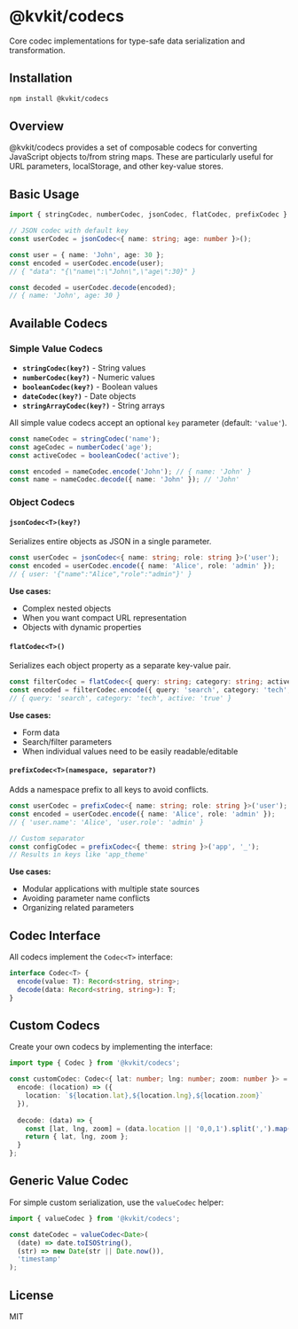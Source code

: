 # @kvkit/codecs

Core codec implementations for type-safe data serialization and transformation.

## Installation

```bash
npm install @kvkit/codecs
```

## Overview

@kvkit/codecs provides a set of composable codecs for converting JavaScript objects to/from string maps. These are particularly useful for URL parameters, localStorage, and other key-value stores.

## Basic Usage

```typescript
import { stringCodec, numberCodec, jsonCodec, flatCodec, prefixCodec } from '@kvkit/codecs';

// JSON codec with default key
const userCodec = jsonCodec<{ name: string; age: number }>();

const user = { name: 'John', age: 30 };
const encoded = userCodec.encode(user);
// { "data": "{\"name\":\"John\",\"age\":30}" }

const decoded = userCodec.decode(encoded);
// { name: 'John', age: 30 }
```

## Available Codecs

### Simple Value Codecs

- **`stringCodec(key?)`** - String values
- **`numberCodec(key?)`** - Numeric values  
- **`booleanCodec(key?)`** - Boolean values
- **`dateCodec(key?)`** - Date objects
- **`stringArrayCodec(key?)`** - String arrays

All simple value codecs accept an optional `key` parameter (default: `'value'`).

```typescript
const nameCodec = stringCodec('name');
const ageCodec = numberCodec('age');
const activeCodec = booleanCodec('active');

const encoded = nameCodec.encode('John'); // { name: 'John' }
const name = nameCodec.decode({ name: 'John' }); // 'John'
```

### Object Codecs

#### `jsonCodec<T>(key?)`

Serializes entire objects as JSON in a single parameter.

```typescript
const userCodec = jsonCodec<{ name: string; role: string }>('user');
const encoded = userCodec.encode({ name: 'Alice', role: 'admin' });
// { user: '{"name":"Alice","role":"admin"}' }
```

**Use cases:**
- Complex nested objects
- When you want compact URL representation
- Objects with dynamic properties

#### `flatCodec<T>()`

Serializes each object property as a separate key-value pair.

```typescript
const filterCodec = flatCodec<{ query: string; category: string; active: boolean }>();
const encoded = filterCodec.encode({ query: 'search', category: 'tech', active: true });
// { query: 'search', category: 'tech', active: 'true' }
```

**Use cases:**
- Form data
- Search/filter parameters
- When individual values need to be easily readable/editable

#### `prefixCodec<T>(namespace, separator?)`

Adds a namespace prefix to all keys to avoid conflicts.

```typescript
const userCodec = prefixCodec<{ name: string; role: string }>('user');
const encoded = userCodec.encode({ name: 'Alice', role: 'admin' });
// { 'user.name': 'Alice', 'user.role': 'admin' }

// Custom separator
const configCodec = prefixCodec<{ theme: string }>('app', '_');
// Results in keys like 'app_theme'
```

**Use cases:**
- Modular applications with multiple state sources
- Avoiding parameter name conflicts
- Organizing related parameters

## Codec Interface

All codecs implement the `Codec<T>` interface:

```typescript
interface Codec<T> {
  encode(value: T): Record<string, string>;
  decode(data: Record<string, string>): T;
}
```

## Custom Codecs

Create your own codecs by implementing the interface:

```typescript
import type { Codec } from '@kvkit/codecs';

const customCodec: Codec<{ lat: number; lng: number; zoom: number }> = {
  encode: (location) => ({
    location: `${location.lat},${location.lng},${location.zoom}`
  }),
  
  decode: (data) => {
    const [lat, lng, zoom] = (data.location || '0,0,1').split(',').map(Number);
    return { lat, lng, zoom };
  }
};
```

## Generic Value Codec

For simple custom serialization, use the `valueCodec` helper:

```typescript
import { valueCodec } from '@kvkit/codecs';

const dateCodec = valueCodec<Date>(
  (date) => date.toISOString(),
  (str) => new Date(str || Date.now()),
  'timestamp'
);
```

## License

MIT
